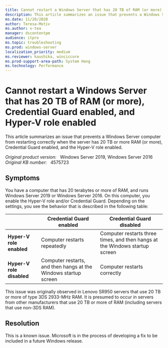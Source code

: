```yaml
---
title: Cannot restart a Windows Server that has 20 TB of RAM (or more), Credential Guard enabled, and Hyper-V role enabled
description: This article summarizes an issue that prevents a Windows Server computer from restarting correctly when the server has 20 TB or more of RAM, Credential Guard enabled, and the Hyper-V role enabled.
ms.date: 11/20/2020
author: Teresa-Motiv
ms.author: v-tea
manager: dscontentpm
audience: itpro
ms.topic: troubleshooting
ms.prod: windows-server
localization_priority: medium
ms.reviewer: kaushika, winciccore
ms.prod-support-area-path: System Hang
ms.technology: Performance
---
```


# Cannot restart a Windows Server that has 20 TB of RAM (or more), Credential Guard enabled, and Hyper-V role enabled

This article summarizes an issue that prevents a Windows Server computer from restarting correctly when the server has 20 TB or more RAM (or more), Credential Guard enabled, and the Hyper-V role enabled.

_Original product version:_ &nbsp; Windows Server 2019, Windows Server 2016
_Original KB number:_ &nbsp; 4575723

## Symptoms

You have a computer that has 20 terabytes or more of RAM, and runs Windows Server 2019 or Windows Server 2016. On this computer, you enable the Hyper-V role and/or Credential Guard. Depending on the settings, you see the behavior that is described in the following table:

|   |Credential Guard enabled |Credential Guard disabled |
|---|---|---|
|**Hyper-V role enabled** |Computer restarts repeatedly |Computer restarts three times, and then hangs at the Windows startup screen |
|**Hyper-V role disabled** |Computer restarts, and then hangs at the Windows startup screen |Computer restarts correctly |

This issue was originally observed in Lenovo SR950 servers that use 20 TB or more of type 3DS 2933-MHz RAM. It is presumed to occur in servers from other manufacturers that use 20 TB or more of RAM (including servers that use non-3DS RAM).

## Resolution

This is a known issue. Microsoft is in the process of developing a fix to be included in a future Windows release.

